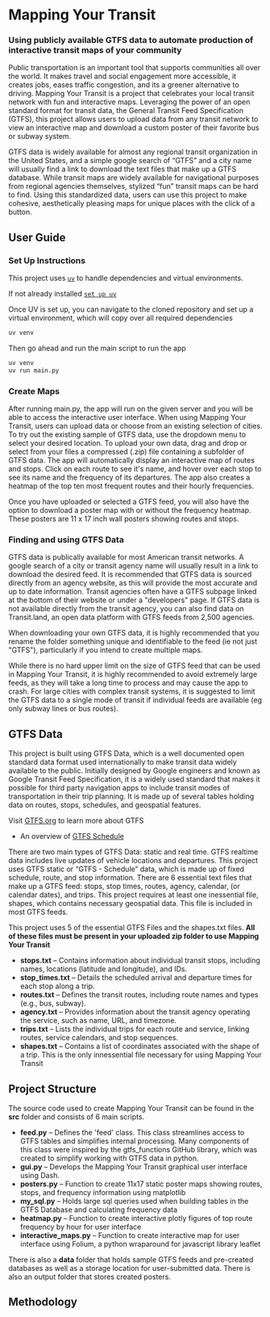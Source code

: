 # Mapping Your Transit

### **Using publicly available GTFS data to automate production of interactive transit maps of your community**

Public transportation is an important tool that supports communities all over the world. It makes travel and social engagement more accessible, it creates jobs, eases traffic congestion, and its a greener alternative to driving. Mapping Your Transit is a project that celebrates your local transit network with fun and interactive maps. Leveraging the power of an open standard format for transit data, the General Transit Feed Specification (GTFS), this project allows users to upload data from any transit network to view an interactive map and download a custom poster of their favorite bus or subway system. 	

GTFS data is widely available for almost any regional transit organization in the United States, and a simple google search of “GTFS” and a city name will usually find a link to download the text files that make up a GTFS database. While transit maps are widely available for navigational purposes from regional agencies themselves, stylized “fun” transit maps can be hard to find. Using this standardized data, users can use this project to make cohesive, aesthetically pleasing maps for unique places with the click of a button.

## User Guide

### Set Up Instructions

This project uses [`uv`](https://github.com/astral-sh/uv) to handle dependencies and virtual environments.

If not already installed [`set up uv`](https://docs.astral.sh/uv/getting-started/installation/)

Once UV is set up, you can navigate to the cloned repository and set up a virtual environment, which will copy over all required dependencies

```bash
uv venv
```

Then go ahead and run the main script to run the app

```bash
uv venv
uv run main.py
```

### Create Maps

After running main.py, the app will run on the given server and you will be able to access the interactive user interface. 
When using Mapping Your Transit, users can upload data or choose from an existing selection of cities. To try out the existing sample of GTFS data, use the dropdown menu to select your desired location. To upload your own data, drag and drop or select from your files a compressed (.zip) file containing a subfolder of GTFS data. The app will automatically display an interactive map of routes and stops. Click on each route to see it's name, and hover over each stop to see its name and the frequency of its departures. The app also creates a heatmap of the top ten most frequent routes and their hourly frequencies. 

Once you have uploaded or selected a GTFS feed, you will also have the option to download a poster map with or without the frequency heatmap. These posters are 11 x 17 inch wall posters showing routes and stops.

### Finding and using GTFS Data

GTFS data is publically available for most American transit networks. A google search of a city or transit agency name will usually result in a link to download the desired feed. It is recommended that GTFS data is sourced directly from an agency website, as this will provide the most accurate and up to date information. Transit agencies often have a GTFS subpage linked at the bottom of their website or under a "developers" page. If GTFS data is not available directly from the transit agency, you can also find data on Transit.land, an open data platform with GTFS feeds from 2,500 agencies. 

When downloading your own GTFS data, it is highly recommended that you rename the folder something unique and identifiable to the feed (ie not just "GTFS"), particularly if you intend to create multiple maps. 

While there is no hard upper limit on the size of GTFS feed that can be used in Mapping Your Transit, it is highly recommended to avoid extremely large feeds, as they will take a long time to process and may cause the app to crash. For large cities with complex transit systems, it is suggested to limit the GTFS data to a single mode of transit if individual feeds are available (eg only subway lines or bus routes). 

## GTFS Data
This project is built using GTFS Data, which is a well documented open standard data format used internationally to make transit data widely available to the public. Initially designed by Google engineers and known as Google Transit Feed Specification, it is a widely used standard that makes it possible for third party navigation apps to include transit modes of transportation in their trip planning. It is made up of several tables holding data on routes, stops, schedules, and geospatial features. 

Visit [GTFS.org](GTFS.org) to learn more about GTFS
- An overview of [GTFS Schedule](https://gtfs.org/documentation/overview/#gtfs-schedule)

There are two main types of GTFS Data: static and real time. GTFS realtime data includes live updates of vehicle locations and departures. This project uses GTFS static or “GTFS - Schedule” data, which is made up of fixed schedule, route, and stop information. There are 6 essential text files that make up a GTFS feed: stops, stop times, routes, agency, calendar, (or calendar dates), and trips. This project requires at least one inessential file, shapes, which contains necessary geospatial data. This file is included in most GTFS feeds. 

This project uses 5 of the essential GTFS Files and the shapes.txt files. **All of these files must be present in your uploaded zip folder to use Mapping Your Transit**

- **stops.txt** – Contains information about individual transit stops, including names, locations (latitude and longitude), and IDs.
- **stop_times.txt** – Details the scheduled arrival and departure times for each stop along a trip.
- **routes.txt** – Defines the transit routes, including route names and types (e.g., bus, subway).
- **agency.txt** – Provides information about the transit agency operating the service, such as name, URL, and timezone.
- **trips.txt** – Lists the individual trips for each route and service, linking routes, service calendars, and stop sequences.
- **shapes.txt** – Contains a list of coordinates associated with the shape of a trip. This is the only innessential file necessary for using Mapping Your Transit

## Project Structure

The source code used to create Mapping Your Transit can be found in the **src** folder and consists of 6 main scripts. 

- **feed.py** – Defines the 'feed' class. This class streamlines access to GTFS tables and simplifies internal processing.  Many components of this class were inspired by the gtfs_functions GitHub library, which was created to simplify working with GTFS data in python.
- **gui.py** – Develops the Mapping Your Transit graphical user interface using Dash.
- **posters.py** – Function to create 11x17 static poster maps showing routes, stops, and frequency information using matplotlib
- **my_sql.py** – Holds large sql queries used when building tables in the GTFS Database and calculating frequency data
- **heatmap.py** – Function to create interactive plotly figures of top route frequency by hour for user interface
- **interactive_maps.py** – Function to create interactive map for user interface using Folium, a python wraparound for javascript library leaflet

There is also a **data** folder that holds sample GTFS feeds and pre-created databases as well as a storage location for user-submitted data. There is also an output folder that stores created posters. 


## Methodology





 
